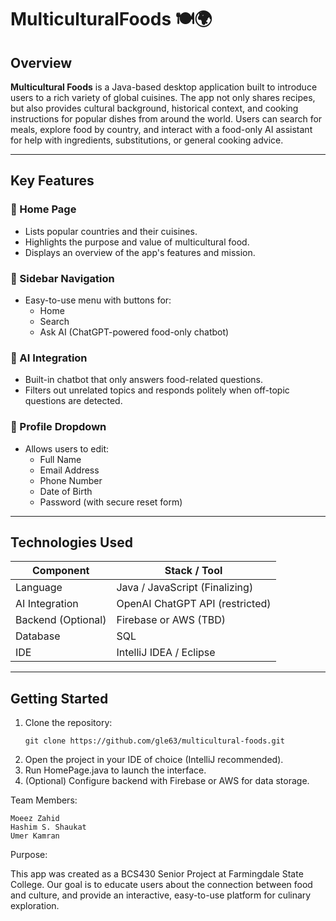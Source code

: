 # MulticulturalFoods 🍽️🌍

## Overview
**Multicultural Foods** is a Java-based desktop application built to introduce users to a rich variety of global cuisines. The app not only shares recipes, but also provides cultural background, historical context, and cooking instructions for popular dishes from around the world. Users can search for meals, explore food by country, and interact with a food-only AI assistant for help with ingredients, substitutions, or general cooking advice.

---

## Key Features

### 🔹 Home Page
- Lists popular countries and their cuisines.
- Highlights the purpose and value of multicultural food.
- Displays an overview of the app's features and mission.

### 🔹 Sidebar Navigation
- Easy-to-use menu with buttons for:
    - Home
    - Search
    - Ask AI (ChatGPT-powered food-only chatbot)

### 🔹 AI Integration
- Built-in chatbot that only answers food-related questions.
- Filters out unrelated topics and responds politely when off-topic questions are detected.

### 🔹 Profile Dropdown
- Allows users to edit:
    - Full Name
    - Email Address
    - Phone Number
    - Date of Birth
    - Password (with secure reset form)

---

## Technologies Used

| Component        | Stack / Tool                    |
|------------------|---------------------------------|
| Language         | Java / JavaScript (Finalizing)  |
| AI Integration   | OpenAI ChatGPT API (restricted) |
| Backend (Optional) | Firebase or AWS (TBD)           |
| Database         | SQL                             |
| IDE              | IntelliJ IDEA / Eclipse         |

---

## Getting Started

1. Clone the repository:
   ```
   git clone https://github.com/gle63/multicultural-foods.git
2. Open the project in your IDE of choice (IntelliJ recommended). 
3. Run HomePage.java to launch the interface.
4. (Optional) Configure backend with Firebase or AWS for data storage.

Team Members:

```
Moeez Zahid
Hashim S. Shaukat
Umer Kamran
```

Purpose:

This app was created as a BCS430 Senior Project at Farmingdale State College. Our goal is to educate users about the connection between food and culture, and provide an interactive, easy-to-use platform for culinary exploration.